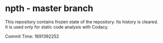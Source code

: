 # npth - master branch

This repository contains frozen state of the repository.
Its history is cleared. It is used only for static code
analysis with Codacy.

Commit Time: 1691392252